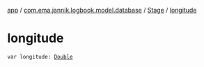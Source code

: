 [app](../../index.md) / [com.ema.jannik.logbook.model.database](../index.md) / [Stage](index.md) / [longitude](./longitude.md)

# longitude

`var longitude: `[`Double`](https://kotlinlang.org/api/latest/jvm/stdlib/kotlin/-double/index.html)